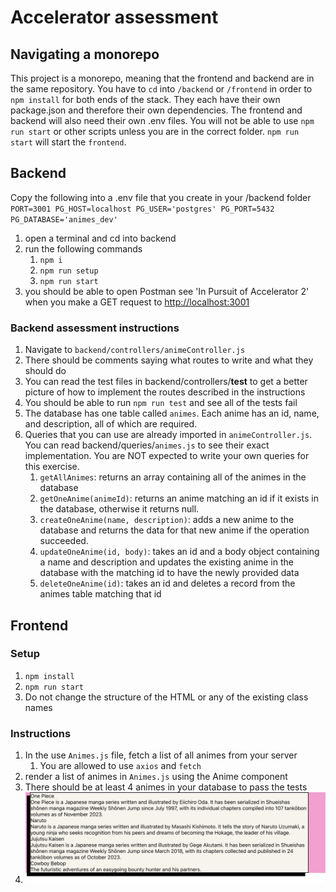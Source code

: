 # Accelerator assessment

## Navigating a monorepo

This project is a monorepo, meaning that the frontend and backend are in the same repository. You have to `cd` into `/backend` or `/frontend` in order to `npm install` for both ends of the stack. They each have their own package.json and therefore their own dependencies. The frontend and backend will also need their own .env files. You will not be able to use `npm run start` or other scripts unless you are in the correct folder. `npm run start` will start the `frontend`.

## Backend

Copy the following into a .env file that you create in your /backend folder
`PORT=3001
PG_HOST=localhost
PG_USER='postgres'
PG_PORT=5432
PG_DATABASE='animes_dev'`

1. open a terminal and cd into backend
2. run the following commands
   1. `npm i`
   2. `npm run setup`
   3. `npm run start`
3. you should be able to open Postman see 'In Pursuit of Accelerator 2' when you make a GET request to [http://localhost:3001](http://localhost:3001)

### Backend assessment instructions

1. Navigate to `backend/controllers/animeController.js`
2. There should be comments saying what routes to write and what they should do
3. You can read the test files in backend/controllers/__test__ to get a better picture of how to implement the routes described in the instructions
4. You should be able to run `npm run test` and see all of the tests fail
5. The database has one table called `animes`. Each anime has an id, name, and description, all of which are required.
6. Queries that you can use are already imported in `animeController.js`. You can read backend/queries/`animes.js` to see their exact implementation. You are NOT expected to write your own queries for this exercise.
   1. `getAllAnimes`: returns an array containing all of the animes in the database
   2. `getOneAnime(animeId)`: returns an anime matching an id if it exists in the database, otherwise it returns null.
   3. `createOneAnime(name, description)`: adds a new anime to the database and returns the data for that new anime if the operation succeeded.
   4. `updateOneAnime(id, body)`: takes an id and a body object containing a name and description and updates the existing anime in the database with the matching id to have the newly provided data
   5. `deleteOneAnime(id)`: takes an id and deletes a record from the animes table matching that id

## Frontend

### Setup

1. `npm install`
2. `npm run start`
3. Do not change the structure of the HTML or any of the existing class names

### Instructions

1. In the use `Animes.js` file, fetch a list of all animes from your server
   1. You are allowed to use `axios` and `fetch`
2. render a list of animes in `Animes.js` using the Anime component
3. There should be at least 4 animes in your database to pass the tests
4. ![How your UI should look](./Screenshot%202024-07-02%20at%204.52.47%20PM.png "How your UI should look")
